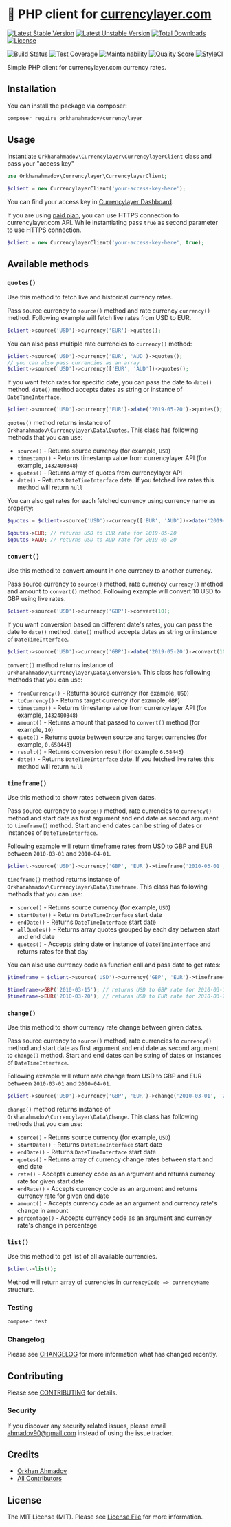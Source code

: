 # :currency_exchange: PHP client for [currencylayer.com](https://currencylayer.com)

[![Latest Stable Version](https://poser.pugx.org/orkhanahmadov/currencylayer/v/stable)](https://packagist.org/packages/orkhanahmadov/currencylayer)
[![Latest Unstable Version](https://poser.pugx.org/orkhanahmadov/currencylayer/v/unstable)](https://packagist.org/packages/orkhanahmadov/currencylayer)
[![Total Downloads](https://img.shields.io/packagist/dt/orkhanahmadov/currencylayer)](https://packagist.org/packages/orkhanahmadov/currencylayer)
[![License](https://img.shields.io/github/license/orkhanahmadov/currencylayer.svg)](https://github.com/orkhanahmadov/currencylayer/blob/master/LICENSE.md)

[![Build Status](https://img.shields.io/travis/orkhanahmadov/currencylayer.svg)](https://travis-ci.org/orkhanahmadov/currencylayer)
[![Test Coverage](https://api.codeclimate.com/v1/badges/a914e880498f0baf6b70/test_coverage)](https://codeclimate.com/github/orkhanahmadov/currencylayer/test_coverage)
[![Maintainability](https://api.codeclimate.com/v1/badges/a914e880498f0baf6b70/maintainability)](https://codeclimate.com/github/orkhanahmadov/currencylayer/maintainability)
[![Quality Score](https://img.shields.io/scrutinizer/g/orkhanahmadov/currencylayer.svg)](https://scrutinizer-ci.com/g/orkhanahmadov/currencylayer)
[![StyleCI](https://github.styleci.io/repos/209733029/shield?branch=master)](https://github.styleci.io/repos/209733029)

Simple PHP client for currencylayer.com currency rates.

## Installation

You can install the package via composer:

```bash
composer require orkhanahmadov/currencylayer
```

## Usage

Instantiate `Orkhanahmadov\Currencylayer\CurrencylayerClient` class and pass your "access key"

```php
use Orkhanahmadov\Currencylayer\CurrencylayerClient;

$client = new CurrencylayerClient('your-access-key-here');
```

You can find your access key in [Currencylayer Dashboard](https://currencylayer.com/dashboard).

If you are using [paid plan](https://currencylayer.com/product), you can use HTTPS connection to currencylayer.com API.
While instantiating pass `true` as second parameter to use HTTPS connection.

```php
$client = new CurrencylayerClient('your-access-key-here', true);
```

## Available methods

### `quotes()`

Use this method to fetch live and historical currency rates.

Pass source currency to `source()` method and rate currency `currency()` method.
Following example will fetch live rates from USD to EUR.

```php
$client->source('USD')->currency('EUR')->quotes();
```

You can also pass multiple rate currencies to `currency()` method:

```php
$client->source('USD')->currency('EUR', 'AUD')->quotes();
// you can also pass currencies as an array
$client->source('USD')->currency(['EUR', 'AUD'])->quotes();
```

If you want fetch rates for specific date, you can pass the date to `date()` method.
`date()` method accepts dates as string or instance of `DateTimeInterface`.

```php
$client->source('USD')->currency('EUR')->date('2019-05-20')->quotes();
```

`quotes()` method returns instance of `Orkhanahmadov\Currencylayer\Data\Quotes`.
This class has following methods that you can use:

* `source()` - Returns source currency (for example, `USD`)
* `timestamp()` - Returns timestamp value from currencylayer API (for example, `1432400348`)
* `quotes()` - Returns array of quotes from currencylayer API
* `date()` - Returns `DateTimeInterface` date. If you fetched live rates this method will return `null`

You can also get rates for each fetched currency using currency name as property:

```php
$quotes = $client->source('USD')->currency(['EUR', 'AUD'])->date('2019-05-20')->quotes();

$qoutes->EUR; // returns USD to EUR rate for 2019-05-20
$qoutes->AUD; // returns USD to AUD rate for 2019-05-20
```

### `convert()`

Use this method to convert amount in one currency to another currency.

Pass source currency to `source()` method, rate currency `currency()` method and amount to `convert()` method.
Following example will convert 10 USD to GBP using live rates.

```php
$client->source('USD')->currency('GBP')->convert(10);
```

If you want conversion based on different date's rates, you can pass the date to `date()` method.
`date()` method accepts dates as string or instance of `DateTimeInterface`.

```php
$client->source('USD')->currency('GBP')->date('2019-05-20')->convert(10);
```

`convert()` method returns instance of `Orkhanahmadov\Currencylayer\Data\Conversion`.
This class has following methods that you can use:

* `fromCurrency()` - Returns source currency (for example, `USD`)
* `toCurrency()` - Returns target currency (for example, `GBP`)
* `timestamp()` - Returns timestamp value from currencylayer API (for example, `1432400348`)
* `amount()` - Returns amount that passed to `convert()` method (for example, `10`)
* `quote()` - Returns quote between source and target currencies (for example, `0.658443`)
* `result()` - Returns conversion result (for example `6.58443`)
* `date()` - Returns `DateTimeInterface` date. If you fetched live rates this method will return `null`

### `timeframe()`

Use this method to show rates between given dates.

Pass source currency to `source()` method, rate currencies to `currency()` method and 
start date as first argument and end date as second argument to `timeframe()` method.
Start and end dates can be string of dates or instances of `DateTimeInterface`.

Following example will return timeframe rates from USD to GBP and EUR between `2010-03-01` and `2010-04-01`.

```php
$client->source('USD')->currency('GBP', 'EUR')->timeframe('2010-03-01', '2010-04-01');
```

`timeframe()` method returns instance of `Orkhanahmadov\Currencylayer\Data\Timeframe`.
This class has following methods that you can use:

* `source()` - Returns source currency (for example, `USD`)
* `startDate()` - Returns `DateTimeInterface` start date
* `endDate()` - Returns `DateTimeInterface` start date
* `allQuotes()` - Returns array quotes grouped by each day between start and end date
* `quotes()` - Accepts string date or instance of `DateTimeInterface` and returns rates for that day

You can also use currency code as function call and pass date to get rates:

```php
$timeframe = $client->source('USD')->currency('GBP', 'EUR')->timeframe('2010-03-01', '2010-04-01');

$timeframe->GBP('2010-03-15'); // returns USD to GBP rate for 2010-03-15
$timeframe->EUR('2010-03-20'); // returns USD to EUR rate for 2010-03-20
```

### `change()`

Use this method to show currency rate change between given dates.

Pass source currency to `source()` method, rate currencies to `currency()` method and 
start date as first argument and end date as second argument to `change()` method.
Start and end dates can be string of dates or instances of `DateTimeInterface`.

Following example will return rate change from USD to GBP and EUR between `2010-03-01` and `2010-04-01`.

```php
$client->source('USD')->currency('GBP', 'EUR')->change('2010-03-01', '2010-04-01');
```

`change()` method returns instance of `Orkhanahmadov\Currencylayer\Data\Change`.
This class has following methods that you can use:

* `source()` - Returns source currency (for example, `USD`)
* `startDate()` - Returns `DateTimeInterface` start date
* `endDate()` - Returns `DateTimeInterface` start date
* `quotes()` - Returns array of currency change rates between start and end date
* `rate()` - Accepts currency code as an argument and returns currency rate for given start date
* `endRate()` - Accepts currency code as an argument and returns currency rate for given end date
* `amount()` - Accepts currency code as an argument and currency rate's change in amount
* `percentage()` - Accepts currency code as an argument and currency rate's change in percentage

### `list()`

Use this method to get list of all available currencies.

```php
$client->list();
```

Method will return array of currencies in `currencyCode => currencyName` structure.

### Testing

``` bash
composer test
```

### Changelog

Please see [CHANGELOG](CHANGELOG.md) for more information what has changed recently.

## Contributing

Please see [CONTRIBUTING](CONTRIBUTING.md) for details.

### Security

If you discover any security related issues, please email ahmadov90@gmail.com instead of using the issue tracker.

## Credits

- [Orkhan Ahmadov](https://github.com/orkhanahmadov)
- [All Contributors](../../contributors)

## License

The MIT License (MIT). Please see [License File](LICENSE.md) for more information.

